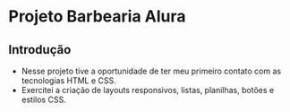 # Projeto Barbearia Alura

## Introdução

* Nesse projeto tive a oportunidade de ter meu primeiro contato com as tecnologias HTML e CSS. 
* Exercitei a criação de layouts responsivos, listas, planilhas, botões e estilos CSS.